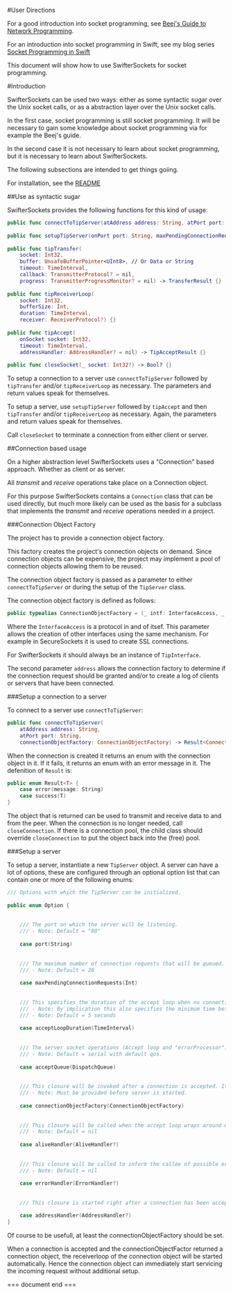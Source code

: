 #User Directions

For a good introduction into socket programming, see [Beej's Guide to Network Programming](http://beej.us/guide/bgnet/output/html/multipage/index.html).

For an introduction into socket programming in Swift, see my blog series [Socket Programming in Swift](http://swiftrien.blogspot.com/2015/10/socket-programming-in-swift-part-1.html)

This document will show how to use SwifterSockets for socket programming.

#Introduction

SwifterSockets can be used two ways: either as some syntactic sugar over the Unix socket calls, or as a  abstraction layer over the Unix socket calls.

In the first case, socket programming is still socket programming. It will be necessary to gain some knowledge about socket programming via for example the Beej's guide.

In the second case it is not necessary to learn about socket programming, but it is necessary to learn about SwifterSockets.

The following subsections are intended to get things goiing.

For installation, see the [README](https://github.com/Balancingrock/SwifterSockets/blob/master/README.md)

##Use as syntactic sugar

SwifterSockets provides the following functions for this kind of usage:

```swift
public func connectToTipServer(atAddress address: String, atPort port: String) -> Result<Int32> {}
    
public func setupTipServer(onPort port: String, maxPendingConnectionRequest: Int32) -> Result<Int32> {}
    
public func tipTransfer(
    socket: Int32,
    buffer: UnsafeBufferPointer<UInt8>, // Or Data or String
    timeout: TimeInterval,
    callback: TransmitterProtocol? = nil,
    progress: TransmitterProgressMonitor? = nil) -> TransferResult {}
    
public func tipReceiverLoop(
    socket: Int32,
    bufferSize: Int,
    duration: TimeInterval,
    receiver: ReceiverProtocol?) {}
    
public func tipAccept(
    onSocket socket: Int32,
    timeout: TimeInterval,
    addressHandler: AddressHandler? = nil) -> TipAcceptResult {}
    	
public func closeSocket(_ socket: Int32?) -> Bool? {}
```

To setup a connection to a server use `connectToTipServer` followed by `tipTransfer` and/or `tipReceiverLoop` as necessary. The parameters and return values speak for themselves.

To setup a server, use `setupTipServer` followed by `tipAccept` and then `tipTransfer` and/or `tipReceiverLoop` as necessary. Again, the parameters and return values speak for themselves.

Call `closeSocket` to terminate a connection from either client or server.

##Connection based usage

On a higher abstraction level SwifterSockets uses a "Connection" based approach. Whether as client or as server.

All _transmit_ and _receive_ operations take place on a Connection object.

For this purpose SwifterSockets contains a `Connection` class that can be used directly, but much more likely can be used as the basis for a subclass that implements the _transmit_ and _receive_ operations needed in a project.

###Connection Object Factory

The project has to provide a connection object factory.

This factory creates the project's connection objects on demand. Since connection objects can be expensive, the project may implement a pool of connection objects allowing them to be reused.

The connection object factory is passed as a parameter to either `connectToTipServer` or during the setup of the `TipServer` class.

The connection object factory is defined as follows:

```swift
public typealias ConnectionObjectFactory = (_ intf: InterfaceAccess, _ address: String) -> Connection?
```    

Where the `InterfaceAccess` is a protocol in and of itsef. This parameter allows the creation of other interfaces using the same mechanism. For example in SecureSockets it is used to create SSL connections.

For SwifterSockets it should always be an instance of `TipInterface`.

The second parameter `address` allows the connection factory to determine if the connection request should be granted and/or to create a log of clients or servers that have been connected.

###Setup a connection to a server

To connect to a server use `connectToTipServer`:

```swift
public func connectToTipServer(
    atAddress address: String,
    atPort port: String,
    connectionObjectFactory: ConnectionObjectFactory) -> Result<Connection> {}
```

When the connection is created it returns an enum with the connection object in it. If it fails, it returns an enum with an error message in it. The defenition of `Result` is:

```swift
public enum Result<T> {
    case error(message: String)
    case success(T)
}
```
The object that is returned can be used to transmit and receive data to and from the peer. When the connection is no longer needed, call `closeConnection`. If there is a connection pool, the child class should override `closeConnection` to put the object back into the (free) pool.

###Setup a server

To setup a server, instantiate a new `TipServer` object. A server can have a lot of options, these are configured through an optional option list that can contain one or more of the following enums:

```swift
/// Options with which the TipServer can be initialized.
    
public enum Option {
        
        
    /// The port on which the server will be listening.
    /// - Note: Default = "80"
        
    case port(String)
        
        
    /// The maximum number of connection requests that will be queued.
    /// - Note: Default = 20
        
    case maxPendingConnectionRequests(Int)
        
        
    /// This specifies the duration of the accept loop when no connection requests arrive.
    /// - Note: By implication this also specifies the minimum time between two 'aliveHandler' invocations.
    /// - Note: Default = 5 seconds
        
    case acceptLoopDuration(TimeInterval)
        
        
    /// The server socket operations (Accept loop and "errorProcessor") run synchronously on this queue.
    /// - Note: Default = serial with default qos.
        
    case acceptQueue(DispatchQueue)
        
        
    /// This closure will be invoked after a connection is accepted. It will run on the acceptQueue and block further accepts until it finishes.
    /// - Note: Must be provided before server is started.
        
    case connectionObjectFactory(ConnectionObjectFactory)
        
        
    /// This closure will be called when the accept loop wraps around without any activity. It will run on the accept queue and should return asap.
    /// - Note: Default = nil
        
    case aliveHandler(AliveHandler?)
        
        
    /// This closure will be called to inform the callee of possible error's during the accept loop. The accept loop will try to continue after reporting an error. It will run on the accept queue and should return asap.
    /// - Note: Default = nil
        
    case errorHandler(ErrorHandler?)
        
        
    /// This closure is started right after a connection has been accepted, but before the connection object factory is called. If it returns 'true' processing resumes as normal and the connection object factor is called. If it returns false, the connection will be terminated.

    case addressHandler(AddressHandler?)
}
```

Of course to be usefull, at least the connectionObjectFactory should be set.

When a connection is accepted and the connectionObjectFactor returned a connection object, the receiverloop of the connection object will be started automatically. Hence the connection object can immediately start servicing the incoming request without additional setup.

=== document end ===
